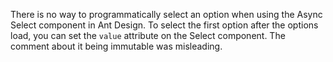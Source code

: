 There is no way to programmatically select an option when using the Async Select component in Ant Design. To select the first option after the options load, you can set the `value` attribute on the Select component. The comment about it being immutable was misleading.
